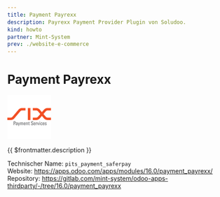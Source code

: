```yaml
---
title: Payment Payrexx
description: Payrexx Payment Provider Plugin von Soludoo.
kind: howto
partner: Mint-System
prev: ./website-e-commerce
---
```


# Payment Payrexx

![](attachments/odoo_icons_payment_saferpay.png)

{{ $frontmatter.description }}

Technischer Name: `pits_payment_saferpay`\
Website: <https://apps.odoo.com/apps/modules/16.0/payment_payrexx/>\
Repository: <https://gitlab.com/mint-system/odoo-apps-thirdparty/-/tree/16.0/payment_payrexx>
